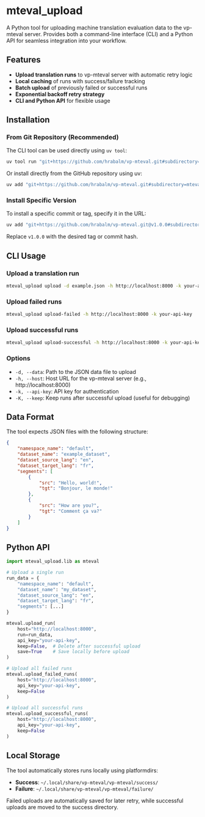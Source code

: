 # mteval_upload

A Python tool for uploading machine translation evaluation data to the vp-mteval server. Provides both a command-line interface (CLI) and a Python API for seamless integration into your workflow.

## Features

- **Upload translation runs** to vp-mteval server with automatic retry logic
- **Local caching** of runs with success/failure tracking
- **Batch upload** of previously failed or successful runs
- **Exponential backoff retry strategy**
- **CLI and Python API** for flexible usage

## Installation

### From Git Repository (Recommended)

The CLI tool can be used directly using `uv tool`:

```bash
uv tool run "git+https://github.com/hrabalm/vp-mteval.git#subdirectory=mteval_upload"
```

Or install directly from the GitHub repository using uv:

```bash
uv add "git+https://github.com/hrabalm/vp-mteval.git#subdirectory=mteval_upload"
```

### Install Specific Version

To install a specific commit or tag, specify it in the URL:

```bash
uv add "git+https://github.com/hrabalm/vp-mteval.git@v1.0.0#subdirectory=mteval_upload"
```

Replace `v1.0.0` with the desired tag or commit hash.

## CLI Usage

### Upload a translation run

```bash
mteval_upload upload -d example.json -h http://localhost:8000 -k your-api-key
```

### Upload failed runs

```bash
mteval_upload upload-failed -h http://localhost:8000 -k your-api-key
```

### Upload successful runs

```bash
mteval_upload upload-successful -h http://localhost:8000 -k your-api-key
```

### Options

- `-d, --data`: Path to the JSON data file to upload
- `-h, --host`: Host URL for the vp-mteval server (e.g., http://localhost:8000)
- `-k, --api-key`: API key for authentication
- `-K, --keep`: Keep runs after successful upload (useful for debugging)

## Data Format

The tool expects JSON files with the following structure:

```json
{
    "namespace_name": "default",
    "dataset_name": "example_dataset",
    "dataset_source_lang": "en",
    "dataset_target_lang": "fr",
    "segments": [
        {
            "src": "Hello, world!",
            "tgt": "Bonjour, le monde!"
        },
        {
            "src": "How are you?",
            "tgt": "Comment ça va?"
        }
    ]
}
```

## Python API

```python
import mteval_upload.lib as mteval

# Upload a single run
run_data = {
    "namespace_name": "default",
    "dataset_name": "my_dataset",
    "dataset_source_lang": "en",
    "dataset_target_lang": "fr",
    "segments": [...]
}

mteval.upload_run(
    host="http://localhost:8000",
    run=run_data,
    api_key="your-api-key",
    keep=False,  # Delete after successful upload
    save=True    # Save locally before upload
)

# Upload all failed runs
mteval.upload_failed_runs(
    host="http://localhost:8000",
    api_key="your-api-key",
    keep=False
)

# Upload all successful runs
mteval.upload_successful_runs(
    host="http://localhost:8000",
    api_key="your-api-key",
    keep=False
)
```

## Local Storage

The tool automatically stores runs locally using platformdirs:
- **Success**: `~/.local/share/vp-mteval/vp-mteval/success/`
- **Failure**: `~/.local/share/vp-mteval/vp-mteval/failure/`

Failed uploads are automatically saved for later retry, while successful uploads are moved to the success directory.
